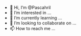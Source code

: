 - 👋 Hi, I’m @Pascahril
- 👀 I’m interested in ...
- 🌱 I’m currently learning ...
- 💞️ I’m looking to collaborate on ...
- 📫 How to reach me ...

<!---
Pascahril/Pascahril is a ✨ special ✨ repository because its `README.md` (this file) appears on your GitHub profile.
You can click the Preview link to take a look at your changes.
--->
